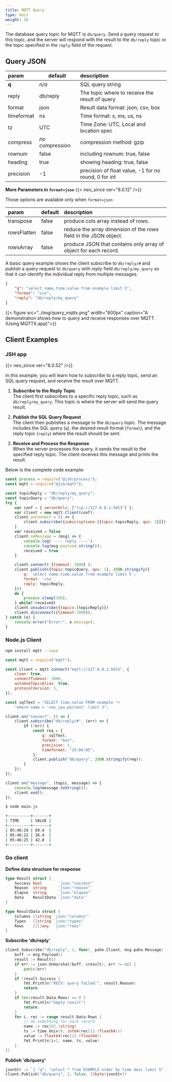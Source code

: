 ```yaml
---
title: MQTT Query
type: docs
weight: 20
---
```


The database query topic for MQTT is `db/query`. Send a query request to this topic, and the server will respond with the result to the `db/reply` topic or the topic specified in the `reply` field of the request.

## Query JSON

| param       | default | description                   |
|:----------- |---------|:----------------------------- |
| **q**       | _n/a_   | SQL query string              |
| reply       | db/reply| The topic where to receive the result of query |
| format      | json    | Result data format: json, csv, box |
| timeformat  | ns      | Time format: s, ms, us, ns    |
| tz          | UTC     | Time Zone: UTC, Local and location spec |
| compress    | _no compression_   | compression method: gzip      |
| rownum      | false   | including rownum: true, false |
| heading     | true    | showing heading: true, false  |
| precision   | -1      | precision of float value, -1 for no round, 0 for int |

**More Parameters in `format=json`** {{< neo_since ver="8.0.12" />}}

Those options are available only when `format=json`

| param       | default | description                   |
|:----------- |---------|:----------------------------- |
| transpose   | false   | produce cols array instead of rows. |
| rowsFlatten | false   | reduce the array dimension of the *rows* field in the JSON object. |
| rowsArray   | false   | produce JSON that contains only array of object for each record.  |


A basic query example shows the client subscribe to `db/reply/#` and publish a query request to `db/query` with *reply* field `db/reply/my_query` so that it can identify the individual reply from multiple messages.

```json
{
    "q": "select name,time,value from example limit 5",
    "format": "csv",
    "reply": "db/reply/my_query"
}
```

{{< figure src="../img/query_mqttx.png" width="600px" caption="A demonstration shows how to query and receive responses over MQTT. (Using MQTTX.app)">}}

## Client Examples

### JSH app

{{< neo_since ver="8.0.52" />}}

In this example, you will learn how to subscribe to a reply topic,
send an SQL query request, and receive the result over MQTT.

1. **Subscribe to the Reply Topic**  
   The client first subscribes to a specific reply topic, such as `db/reply/my_query`.
   This topic is where the server will send the query result.

2. **Publish the SQL Query Request**  
   The client then publishes a message to the `db/query` topic.
   The message includes the SQL query (`q`),
   the desired result format (`format`),
   and the reply topic (`reply`) where the result should be sent.

3. **Receive and Process the Response**  
   When the server processes the query,
   it sends the result to the specified reply topic.
   The client receives this message and prints the result.

Below is the complete code example:

```js {linenos=table,linenostart=1,hl_lines=["9-11","13-17","20-24"]}
const process = require("@jsh/process");
const mqtt = require("@jsh/mqtt");

const topicReply = "db/reply/my_query";
const topicQuery = "db/query";
try {
    var conf = { serverUrls: ["tcp://127.0.0.1:5653"] };
    var client = new mqtt.Client(conf);
    client.onConnect = () => {
        client.subscribe({subscriptions:[{topic:topicReply, qos: 1}]})
    }
    var received = false
    client.onMessage = (msg) => {
        console.log('---- reply ----')
        console.log(msg.payload.string());
        received = true
    }

    client.connect( {timeout: 1000} );
    client.publish({topic:topicQuery, qos: 1}, JSON.stringify({
        q: `select name,time,value from example limit 5`,
        format: 'csv',
        reply: topicReply,
    }))
    do {
        process.sleep(100);
    } while(!received)
    client.unsubscribe({topics:[topicReply]})
    client.disconnect({timeout:1000});
} catch (e) {
    console.error("Error:", e.message);
}
```

### Node.js Client

```sh
npm install mqtt --save
```

```js {linenos=table,linenostart=1}
const mqtt = require("mqtt");

const client = mqtt.connect("mqtt://127.0.0.1:5653", {
    clean: true,
    connectTimeout: 3000,
    autoUseTopicAlias: true,
    protocolVersion: 5,
});

const sqlText = "SELECT time,value FROM example "+
    "where name = 'neo_cpu.percent' limit 3";

client.on("connect", () => {
    client.subscribe("db/reply/#", (err) => {
        if (!err) {
            const req = {
                q: sqlText,
                format: "box",
                precision: 1,
                timeformat: "15:04:05",
            };
            client.publish("db/query", JSON.stringify(req));
        }
    });
});

client.on("message", (topic, message) => {
    console.log(message.toString());
    client.end();
});
```

```sh
$ node main.js

+----------+-------+
| TIME     | VALUE |
+----------+-------+
| 05:46:19 | 69.4  |
| 05:46:22 | 26.4  |
| 05:46:25 | 42.8  |
+----------+-------+
```

### Go client

**Define data structure for response**

```go
type Result struct {
	Success bool       `json:"success"`
	Reason  string     `json:"reason"`
	Elapse  string     `json:"elapse"`
	Data    ResultData `json:"data"`
}

type ResultData struct {
	Columns []string `json:"columns"`
	Types   []string `json:"types"`
	Rows    [][]any  `json:"rows"`
}
```

**Subscribe 'db/reply'**

```go {linenos=table,linenostart=1}
client.Subscribe("db/reply", 1, func(_ paho.Client, msg paho.Message) {
    buff := msg.Payload()
    result := Result{}
    if err := json.Unmarshal(buff, &result); err != nil {
        panic(err)
    }
    if !result.Success {
        fmt.Println("RECV: query failed:", result.Reason)
        return
    }
    if len(result.Data.Rows) == 0 {
        fmt.Println("Empty result")
        return
    }
    for i, rec := range result.Data.Rows {
        // do something for each record
        name := rec[0].(string)
        ts := time.Unix(0, int64(rec[1].(float64)))
        value := float64(rec[2].(float64))
        fmt.Println(i+1, name, ts, value)
    }
})
```

**Publish 'db/query'**

```go
jsonStr := `{ "q": "select * from EXAMPLE order by time desc limit 5" }`
client.Publish("db/query", 1, false, []byte(jsonStr))
```